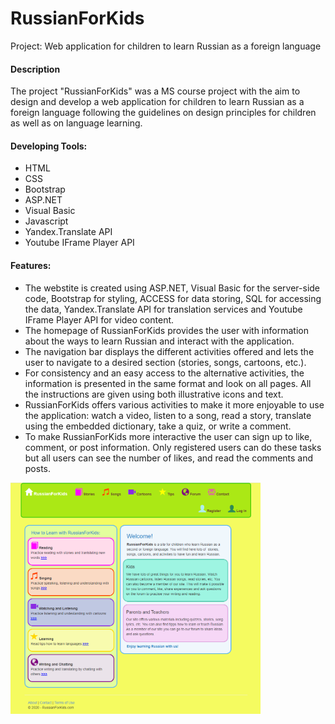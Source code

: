 # RussianForKids
Project: Web application for children to learn Russian as a foreign language

<h4>Description</h4>
                            <p>The project "RussianForKids" was a MS course project with the aim to design and develop a web application for children to learn Russian as a foreign language following the guidelines on design principles for children as well as on language learning.</p>
                            <h4>Developing Tools:</h4>
                            <ul>
                                <li>HTML</li>
                                <li>CSS</li>
                                <li>Bootstrap</li> 
                                <li>ASP.NET</li> 
                                <li>Visual Basic</li> 
                                <li>Javascript</li>
                                <li>Yandex.Translate API</li>
                                <li>Youtube IFrame Player API</li>
                            </ul>
                            <h4>Features:</h4>
                            <ul>
                                <li>The webstite is created using ASP.NET, Visual Basic for the server-side code, Bootstrap for styling, ACCESS for data storing, SQL for accessing the data, Yandex.Translate API for translation services and Youtube IFrame Player API for video content.</li>
                                <li>The homepage of RussianForKids provides the user with information about the ways to learn Russian and interact with the application.</li>
                                <li>The navigation bar displays the different activities offered and lets the user to navigate to a desired section (stories, songs, cartoons, etc.).</li>
                                <li>For consistency and an easy access to the alternative activities, the information is presented in the same format and look on all pages. All the instructions are given using both illustrative icons and text.</li>                     
                                <li>RussianForKids offers various activities to make it more enjoyable to use the application: watch a video, listen to a song, read a story, translate using the embedded dictionary, take a quiz, or write a comment.</li>
                                <li>To make RussianForKids more interactive the user can sign up to like, comment, or post information. Only registered users can do these tasks but all users can see the number of likes, and read the comments and posts.</li>
                            </ul>
<img src="images/russianscreen1.png" width="400px">
